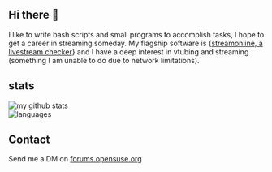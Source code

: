 ## Hi there 👋
I like to write bash scripts and small programs to accomplish tasks, I hope to get a career in streaming someday.
My flagship software is {[streamonline, a livestream checker](https://github.com/40476/streamonline)} and I have a deep interest in vtubing and streaming (something I am unable to do due to network limitations).
## stats
![my github stats](https://github-readme-stats.vercel.app/api?username=40476&show_icons=true&theme=transparent)\
![languages](https://github-readme-stats.vercel.app/api/top-langs/?username=40476&layout=compact&theme=transparent)
<!-- ![GitHub Streak](https://github-readme-streak-stats.herokuapp.com/?user=40476&theme=transparent) -->


## Contact
Send me a DM on [forums.opensuse.org](https://forums.opensuse.org)
<!--
**40476/40476** is a ✨ _special_ ✨ repository because its `README.md` (this file) appears on your GitHub profile.

Here are some ideas to get you started:

- 🔭 I’m currently working on ...
- 🌱 I’m currently learning ...
- 👯 I’m looking to collaborate on ...
- 🤔 I’m looking for help with ...
- 💬 Ask me about ...
- 📫 How to reach me: ...
- 😄 Pronouns: ...
- ⚡ Fun fact: ...
-->
